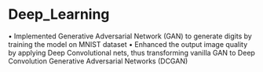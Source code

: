 # Deep_Learning

• Implemented Generative Adversarial Network (GAN) to generate digits by training the model on MNIST dataset
• Enhanced the output image quality by applying Deep Convolutional nets, thus transforming vanilla
  GAN to Deep Convolution Generative Adversarial Networks (DCGAN)

